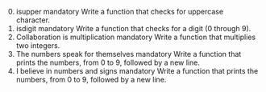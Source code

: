 0. isupper
mandatory
Write a function that checks for uppercase character.
1. isdigit
mandatory
Write a function that checks for a digit (0 through 9).
2. Collaboration is multiplication
mandatory
Write a function that multiplies two integers.
3. The numbers speak for themselves
mandatory
Write a function that prints the numbers, from 0 to 9, followed by a new line.
4. I believe in numbers and signs
mandatory
Write a function that prints the numbers, from 0 to 9, followed by a new line.
